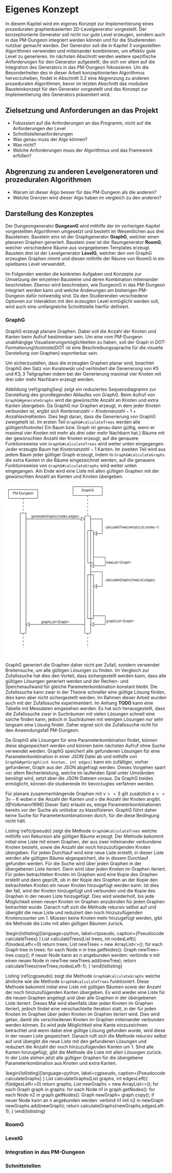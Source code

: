 # Eigenes Konzept

<!--

*   Zielsetzung definieren, sowie Bewertungskriterien darstellen
*   Herausstellen der verwendeten Feature Elemente aus den anderen Algorithmen
*   Vergleich mit bekannten Lösungen: Worin unterscheiden sich die eigenen Ansätze von den bekannten? Wo liegen mögliche Vor- oder Nachteile?
*   Darstellen von Theoretischen Problemen der zusammenfügung
*   Beschreiben wie diese Probleme auf konzeptueller ebene behoben werden
*   Beschreibung des gesamten umsetzungs konzeptes 

geschätzter  ca. 20% ... 30% der Arbeit
-->

In diesem Kapitel wird ein eigenes Konzept zur Implementierung eines prozeduralen graphenbasierten 2D-Levelgenerator vorgestellt. Der konzeptionierte Generator soll nicht nur gute Level erzeugen, sondern auch in das PM-Dungeon integriert werden können und für die Studierenden nutzbar gemacht werden. Der Generator soll die in Kapitel 3 vorgestellten Algorithmen verwenden und miteinander kombinieren, um effektiv gute Level zu generieren. Im nächsten Abschnitt werden weitere spezifische Anforderungen für den Generator aufgestellt, die sich vor allem auf die Integration des Generators in das PM-Dungeon fokussieren. Um die Besonderheiten des in dieser Arbeit konzeptionierten Algorithmus hervorzuheben, findet in Abschnitt 3.2 eine Abgrenzung zu anderen prozeduralen Algorithmen, bevor im letzten Abschnitt das modulare Bausteinkonzept für den Generator vorgestellt und das Konzept zur Implementierung des Generators präsentiert wird. 

## Zielsetzung und Anforderungen an das Projekt 

- Fokussiert auf die Anforderungen an das Programm, nicht auf die Anforderungen der Level
- Schnittstellenanforderungen
- Was genau muss der Algo können?
- Was nicht?
- Welche Anforderungen muss der Algorithmus und das Framework erfüllen?

## Abgrenzung zu anderen Levelgeneratoren und prozeduralen Algorithmen 

- Warum ist dieser Algo besser für das PM-Dungeon als die anderen?
- Welche Grenzen wird dieser Algo haben im vergleich zu den anderen?

## Darstellung des Konzeptes

Der Dungeongenerator **DungeonG** wird mithilfe der im vorherigen Kapitel vorgestellten Algorithmen umgesetzt und besteht im Wesentlichen aus drei Bausteinen.
Baustein eins ist der Graphgenerator **GraphG**, welcher einen planaren Graphen generiert.
Baustein zwei ist der Raumgenerator **RoomG**, welcher verschiedene Räume aus vorgegebenen Templates erzeugt. 
Baustein drei ist der Levelgenerator **LevelG**, welcher den von GraphG erzeugten Graphen nimmt und diesen mithilfe der Räume von RoomG in ein spielbares Level verwandelt. 

Im Folgenden werden die konkreten Aufgaben und Konzepte zur Umsetzung der einzelnen Bausteine und deren Kombination miteinander beschrieben. Ebenso wird beschrieben, wie DungeonG in das PM-Dungeon integriert werden kann und welche Änderungen am bisherigen PM-Dungeon dafür notwendig sind. Da den Studierenden verschiedene Optionen zur Interaktion mit den erzeugten Level ermöglicht werden soll, wird auch eine umfangreiche Schnittstelle hierfür definiert. 

### GraphG

GraphG erzeugt planare Graphen. Dabei soll die Anzahl der Knoten und Kanten beim Aufruf bestimmbar sein. Um eine vom PM-Dungeon unabhängige Visualisierungsmöglichkeiten zu haben, soll der Graph in *DOT-Formatierung*\footnote{DOT ist eine Beschreibungssprache für die visuelle Darstellung von Graphen} exportierbar sein. 

Um sicherzustellen, dass die erzeugten Graphen planar sind, beachtet GraphG den Satz von Kuratowski und verhindert die Generierung von $K5$ und $K3,3$ Teilgraphen indem bei der Generierung maximal vier Knoten mit drei oder mehr Nachbarn erzeugt werden.

Abbildung \ref{graphgSeq} zeigt ein reduziertes Sequenzdiagramm zur Darstellung des grundlegenden Ablaufes von GraphG. Beim Aufruf von `GraphG#generateGraphs` wird die gewünschte Anzahl an Knoten und extra Kanten übergeben. Da GraphG nur Graphen erzeugt, in dem jeder Knoten verbunden ist, ergibt sich $Kantenanzahl=Knotenanzahl-1+Anzahl extra Kanten$. Dies liegt daran, dass die Generierung von GraphG zweigeteilt ist. Im ersten Teil `GraphG#calculateTrees` werden alle gültigen\footnote{ Ein Baum bzw. Graph ist genau dann gültig, wenn er maximal vier Knoten mit mehr als drei oder mehr Nachbarn hat.} Bäume mit der gewünschten Anzahl der Knoten erzeugt, auf die genauere Funktionsweise von `GraphG#calculateTrees` wird weiter unten eingegangen. Jeder erzeugte Baum hat $Knotenanzahl-1$ Kanten. Im zweiten Teil wird aus jedem Baum jeder gültiger Graph erzeugt, indem in `GraphG#calculateGraphs` die extra Kanten in die Bäume eingezeichnet werden, auf die genauere Funktionsweise von `GraphG#calculateGraphs` wird weiter unten eingegangen. Am Ende wird eine Liste mit allen gültigen Graphen mit der gewünschten Anzahl an Kanten und Knoten übergeben.

![UML-Sequenzdiagramm für GraphG ohne Einblick in die Rekursiven Methoden. \label{graphgSeq}](figs/chapter4/graphgSeq.png)

GraphG generiert die Graphen daher nicht per Zufall, sondern verwendet Breitensuche, um alle gültigen Lösungen zu finden. Im Vergleich zur Zufallssuche hat dies den Vorteil, dass sichergestellt werden kann, dass alle gültigen Lösungen generiert werden und der Rechen- und Speicheraufwand für gleiche Parameterkombination konstant bleibt. Die Zufallssuche kann zwar in der Theorie schneller eine gültige Lösung finden, dies kann aber nicht sichergestellt werden. Im Rahmen dieser Arbeit wurden auch mit der Zufallssuche experimentiert. Im Anhang **TODO** kann eine Tabelle mit Messdaten eingesehen werden. Es hat sich herausgestellt, dass die Zufallssuche zwar in Suchräumen mit vielen Lösungen schnell eine solche finden kann, jedoch in Suchräumen mit wenigen Lösungen nur sehr langsam eine Lösung findet. Daher eignet sich die Zufallssuche nicht für den Anwendungsfall PM-Dungeon. 

Da GraphG alle Lösungen für eine Parameterkombination findet, können diese abgespeichert werden und können beim nächsten Aufruf ohne Suche verwendet werden. GraphG speichert alle gefundenen Lösungen für eine Parameterkombination in einer JSON Datei ab und mithilfe von `GraphG#getGraph(int knoten, int edges)` kann ein zufälliger, vorher gefundener, Graph aus der JSON abgefragt werden. Dieses Vorgehen spart vor allem Rechenleistung, welche im laufenden Spiel unter Umständen benötigt wird, setzt aber die JSON-Dateien voraus. Da GraphG beides ermöglicht, können die studierende ihr bevorzugtes verfahren werden. 

Für planare zusammenhängende Graphen mit $v>=3$ gilt zusätzlich $e<=3v-6$ wobei $e$ die Anzahl der Kanten und $v$ die Anzahl der Knoten angibt.[@Volkmann1996] Dieser Satz erlaubt es, einige Parameterkombinationen bereits vor der Suche als unlösbar zu klassifizieren. GraphG führt daher keine Suche für Parameterkombinationen durch, für die diese Bedingung nicht hält. 

Listing \ref{ctpseudo} zeigt die Methode `GraphG#calculateTrees` welche mithilfe von Rekursion alle gültigen Bäume erzeugt. Der Methode bekommt initial eine Liste mit einem Graphen, der aus zwei miteinander verbundene Knoten besteht, sowie die Anzahl der noch hinzuzufügenden Knoten übergeben. Für jeden Durchlauf wird eine neue Liste erstellt, in dieser Liste werden alle gültigen Bäume abgespeichert, die in diesem Durchlauf gefunden werden. Für die Suche wird über jeden Graphen in der übergebenen Liste iteriert. Dann wird über jeden Knoten im Graphen iteriert. Für jeden betrachteten Knoten im Graphen wird eine Kopie des Graphen erstellt und dann geprüft, ob in der Kopie des Graphen an der Kopie den betrachteten Knoten ein neuer Knoten hinzugefügt werden kann. Ist dies der fall, wird der Knoten hinzugefügt und verbunden und die Kopie des Graphen in der neuen Liste hinzugefügt. Dies wird wiederholt, bis jede Möglichkeit einen neuen Knoten im Graphen anzubinden für jeden Graphen betrachtet wurde. Danach ruft sich die Methode rekursiv selbst auf und übergibt die neue Liste und reduziert den noch hinzuzufügenden Knotencounter um 1. Müssen keine Knoten mehr hinzugefügt werden, gibt die Methode die Liste mit allen gültigen Bäumen zurück. 

\begin{lstlisting}[language=python, label=ctpseudo, caption={Pseudocode calculateTrees}  ]
List<Graph> calculateTrees(List<Graph> trees, int nodesLeft){
    if(nodesLeft<=0) return trees;
    List<Graph> newTrees = new ArrayList<>();
    for each Graph tree in trees:
    	for each Node n in tree.getNodes():
    		Graph newTree= tree.copy();
    		if neuer Node kann an n angebunden werden:
    			verbinde n mit einen neuen Node in newTree
    			newTrees.add(newTree);
    return calculateTrees(newTrees,nodesLeft-1);
}
\end{lstlisting}

Listing \ref{cgpseudo} zeigt die Methode `GraphG#calculateGraphs` welche ähnliche wie die Methode `GraphG#calculateTrees` funktioniert. Diese Methode bekommt initial eine Liste mit gültigen Bäumen sowie der Anzahl der noch hinzuzufügenden Kanten übergeben. Es wird wieder eine Liste für die neuen Graphen angelegt und über alle Graphen in der übergebenen Liste iteriert. Dieses Mal wird ebenfalls über jeden Knoten im Graphen iteriert, jedoch findet eine verschachtelte Iteration statt, in der für jeden Knoten im Graphen über jeden Knoten im Graphen iteriert wird. Dies wird getan, damit die verschiedenen Knoten im Graphen miteinander verbunden werden können. Es wird jede Möglichkeit eine Kante einzuzeichnen betrachtet und wenn dabei eine gültige Lösung gefunden wurde, wird diese in der neuen Liste gespeichert. Danach ruft sich die Methode rekursiv selbst auf und übergibt die neue Liste mit den gefundenen Lösungen und reduziert die Anzahl der noch hinzuzufügenden Kanten um 1. Sind alle Kanten hinzugefügt, gibt die Methode die Liste mit allen Lösungen zurück. In der Liste stehen jetzt alle gültigen Graphen für die übergebene Parameterkombination aus Knoten und extra Kanten. 

\begin{lstlisting}[language=python, label=cgpseudo, caption={Pseudocode calculateGraphs}  ]
List<Graph> calculateGraphs(List<Graph> graphs, int edgesLeft){
    if(edgesLeft<=0) return graphs;
    List<Graph> newGraphs = new ArrayList<>();
    for each Graph graph in graphs:
    	for each Node n1 in graph.getNodes():
    		for each Node n2 in graph.getNodes():
    			Graph newGraph= graph.copy();
    			if neuer Node kann an n angebunden werden:
    				verbind n1 mit n2 in newGraph    							newGraphs.add(newGraph);
    return calculateGraphs(newGraphs,edgesLeft-1);
}
\end{lstlisting}



### RoomG

### LevelG

### Integration in das PM-Dungeon

### Schnittstellen






